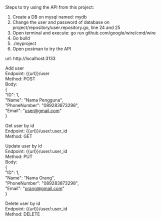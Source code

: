 Steps to try using the API from this project:

1. Create a DB on mysql named: mydb
2. Change the user and password of database on project/repository/user.repository.go, line 24 and 25
3. Open terminal and execute: go run github.com/google/wire/cmd/wire
4. Go build
5. ./myproject
6. Open postman to try the API

url: http://localhost:3133

Add user \
Endpoint: {{url}}/user \
Method: POST \
Body: \
{ \
    "ID": 1, \
    "Name": "Nama Pengguna", \
    "PhoneNumber": "089283873298", \
    "Email": "user@gmail.com" \
} 

Get user by id \
Endpoint: {{url}}/user/:user_id \
Method: GET 

Update user by id \
Endpoint: {{url}}/user/:user_id \
Method: PUT \
Body: \
{ \
    "ID": 1, \
    "Name": "Nama Orang", \
    "PhoneNumber": "089283873298", \
    "Email": "orang@gmail.com" \
} 

Delete user by id \
Endpoint: {{url}}/user/:user_id \
Method: DELETE 